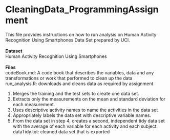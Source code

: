# CleaningData_ProgrammingAssignment
This file provides instructions on how to run analysis on Human Activity Recognition Using Smartphones Data Set prepared by UCI.<br/>
<br/>
**Dataset**<br/>
Human Activity Recognition Using Smartphones<br/>
<br/>
**Files**<br/>
codeBook.md: A code book that describes the variables, data and any transformations or work that performed to clean up the data<br/>
run_analysis.R: downloads and cleans data as required by assignment<br/>
1. Merges the training and the test sets to create one data set.
1. Extracts only the measurements on the mean and standard deviation for each measurement.
1. Uses descriptive activity names to name the activities in the data set
1. Appropriately labels the data set with descriptive variable names.
1. From the data set in step 4, creates a second, independent tidy data set with the average of each variable for each activity and each subject.<br/>
dataTidy.txt: cleaned data set that is exported
